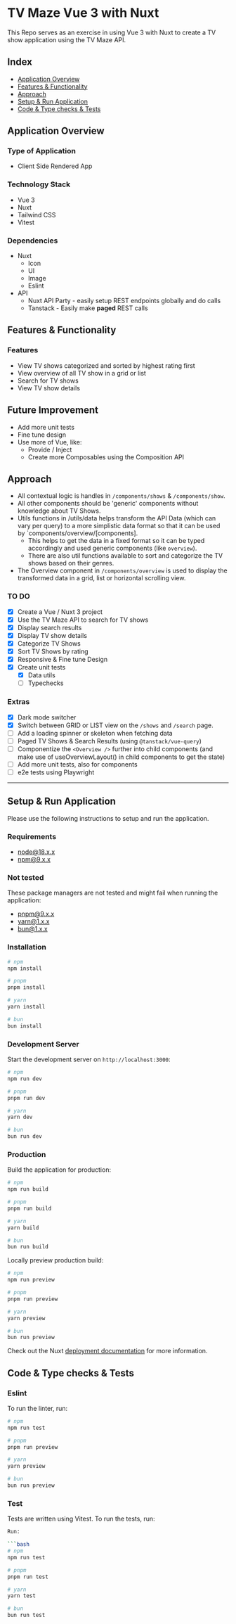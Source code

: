 # TV Maze Vue 3 with Nuxt
This Repo serves as an exercise in using Vue 3 with Nuxt to create a TV show application using the TV Maze API.

## Index
- [Application Overview](#application-overview)
- [Features & Functionality](#features--functionality)
- [Approach](#approach)
- [Setup & Run Application](#setup--run-application)
- [Code & Type checks & Tests](#code--type-checks--tests)

## Application Overview

### Type of Application
- Client Side Rendered App

### Technology Stack
- Vue 3
- Nuxt
- Tailwind CSS
- Vitest

### Dependencies
- Nuxt
  - Icon
  - UI
  - Image
  - Eslint
- API
  - Nuxt API Party - easily setup REST endpoints globally and do calls
  - Tanstack - Easily make **paged** REST calls

## Features & Functionality

### Features
- View TV shows categorized and sorted by highest rating first
- View overview of all TV show in a grid or list
- Search for TV shows
- View TV show details

## Future Improvement
- Add more unit tests
- Fine tune design
- Use more of Vue, like:
  - Provide / Inject
  - Create more Composables using the Composition API

## Approach
- All contextual logic is handles in `/components/shows` & `/components/show`. 
- All other components should be 'generic' components without knowledge about TV Shows.
- Utils functions in /utils/data helps transform the API Data (which can vary per query) to a more simplistic data format so that it can be used by `components/overview/[components].
  - This helps to get the data in a fixed format so it can be typed accordingly and used generic components (like `overview`).
  - There are also util functions available to sort and categorize the TV shows based on their genres.
- The Overview component in `/components/overview`  is used to display the transformed data in a grid, list or horizontal scrolling view.

### TO DO
- [x] Create a Vue / Nuxt 3 project
- [x] Use the TV Maze API to search for TV shows
- [x] Display search results
- [x] Display TV show details
- [x] Categorize TV Shows
- [x] Sort TV Shows by rating
- [x] Responsive & Fine tune Design
- [x] Create unit tests
  - [x] Data utils
  - [ ] Typechecks

### Extras
- [x] Dark mode switcher
- [x] Switch between GRID or LIST view on the `/shows` and `/search` page.
- [ ] Add a loading spinner or skeleton when fetching data
- [ ] Paged TV Shows & Search Results (using `@tanstack/vue-query`)
- [ ] Componentize the `<Overview />` further into child components (and make use of useOverviewLayout() in child components to get the state)
- [ ] Add more unit tests, also for components
- [ ] e2e tests using Playwright

----

## Setup & Run Application
Please use the following instructions to setup and run the application.

### Requirements
- node@18.x.x
- npm@9.x.x 

### Not tested
These package managers are not tested and might fail when running the application:
- pnpm@9.x.x
- yarn@1.x.x
- bun@1.x.x

### Installation

```bash
# npm
npm install

# pnpm
pnpm install

# yarn
yarn install

# bun
bun install
```

### Development Server

Start the development server on `http://localhost:3000`:

```bash
# npm
npm run dev

# pnpm
pnpm run dev

# yarn
yarn dev

# bun
bun run dev
```

### Production

Build the application for production:

```bash
# npm
npm run build

# pnpm
pnpm run build

# yarn
yarn build

# bun
bun run build
```

Locally preview production build:

```bash
# npm
npm run preview

# pnpm
pnpm run preview

# yarn
yarn preview

# bun
bun run preview
```

Check out the Nuxt [deployment documentation](https://nuxt.com/docs/getting-started/deployment) for more information.

## Code & Type checks & Tests

### Eslint
To run the linter, run:

```bash
# npm
npm run test

# pnpm
pnpm run preview

# yarn
yarn preview

# bun
bun run preview
```

### Test
Tests are written using Vitest. To run the tests, run:

```bash
Run:

```bash
# npm
npm run test

# pnpm
pnpm run test

# yarn
yarn test

# bun
bun run test
```
